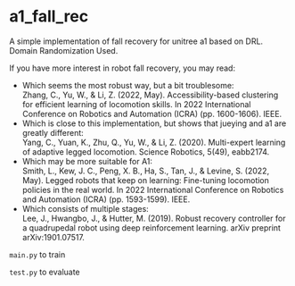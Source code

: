 # a1_fall_rec  

A simple implementation of fall recovery for unitree a1 based on DRL. Domain Randomization Used.   

If you have more interest in robot fall recovery, you may read:

+ Which seems the most robust way, but a bit troublesome:  
Zhang, C., Yu, W., & Li, Z. (2022, May). Accessibility-based clustering for efficient learning of locomotion skills. In 2022 International Conference on Robotics and Automation (ICRA) (pp. 1600-1606). IEEE.  
+ Which is close to this implementation, but shows that jueying and a1 are greatly different:  
Yang, C., Yuan, K., Zhu, Q., Yu, W., & Li, Z. (2020). Multi-expert learning of adaptive legged locomotion. Science Robotics, 5(49), eabb2174.   
+ Which may be more suitable for A1:   
Smith, L., Kew, J. C., Peng, X. B., Ha, S., Tan, J., & Levine, S. (2022, May). Legged robots that keep on learning: Fine-tuning locomotion policies in the real world. In 2022 International Conference on Robotics and Automation (ICRA) (pp. 1593-1599). IEEE.  
+ Which consists of multiple stages:   
Lee, J., Hwangbo, J., & Hutter, M. (2019). Robust recovery controller for a quadrupedal robot using deep reinforcement learning. arXiv preprint arXiv:1901.07517.  


`main.py` to train

`test.py` to evaluate
